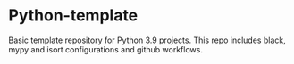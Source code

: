 # Python-template

Basic template repository for Python 3.9 projects.
This repo includes black, mypy and isort configurations and github workflows.
